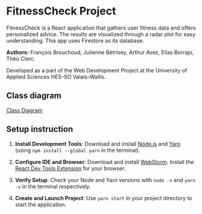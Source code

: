 # FitnessCheck Project
FitnessCheck is a React application that gathers user fitness data and offers personalized advice. The results are visualized through a radar plot for easy understanding. This app uses Firestore as its database.

**Authors:** François Brouchoud, Julienne Bétrisey, Arthur Avez, Elias Borrajo, Théo Clerc.

Developed as a part of the Web Development Project at the University of Applied Sciences HES-SO Valais-Wallis.

## Class diagram

[Class Diagram](./classDiagram.jpg)

## Setup instruction
 
  1. **Install Development Tools**: Download and install [Node.js](https://nodejs.org) and [Yarn](https://yarnpkg.com/) (using `npm install --global yarn` in the terminal).
  
  2. **Configure IDE and Browser**: Download and install [WebStorm](https://www.jetbrains.com/webstorm/download). Install the [React Dev Tools Extension](https://fb.me/react-devtools) for your browser.
  
  3. **Verify Setup**: Check your Node and Yarn versions with `node -v` and `yarn -v` in the terminal respectively.
  
  4. **Create and Launch Project**: Use `yarn start` in your project directory to start the application.


